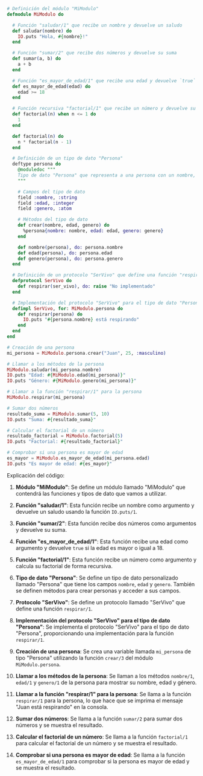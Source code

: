 ```elixir
# Definición del módulo "MiModulo"
defmodule MiModulo do

  # Función "saludar/1" que recibe un nombre y devuelve un saludo
  def saludar(nombre) do
    IO.puts "Hola, #{nombre}!"
  end

  # Función "sumar/2" que recibe dos números y devuelve su suma
  def sumar(a, b) do
    a + b
  end

  # Función "es_mayor_de_edad/1" que recibe una edad y devuelve `true` si es mayor de edad (>= 18)
  def es_mayor_de_edad(edad) do
    edad >= 18
  end

  # Función recursiva "factorial/1" que recibe un número y devuelve su factorial
  def factorial(n) when n <= 1 do
    1
  end

  def factorial(n) do
    n * factorial(n - 1)
  end

  # Definición de un tipo de dato "Persona"
  deftype persona do
    @moduledoc """
    Tipo de dato "Persona" que representa a una persona con un nombre, edad y género.
    """

    # Campos del tipo de dato
    field :nombre, :string
    field :edad, :integer
    field :genero, :atom

    # Métodos del tipo de dato
    def crear(nombre, edad, genero) do
      %persona{nombre: nombre, edad: edad, genero: genero}
    end

    def nombre(persona), do: persona.nombre
    def edad(persona), do: persona.edad
    def genero(persona), do: persona.genero
  end

  # Definición de un protocolo "SerVivo" que define una función "respirar/1"
  defprotocol SerVivo do
    def respirar(ser_vivo), do: raise "No implementado"
  end

  # Implementación del protocolo "SerVivo" para el tipo de dato "Persona"
  defimpl SerVivo, for: MiModulo.persona do
    def respirar(persona) do
      IO.puts "#{persona.nombre} está respirando"
    end
  end
end

# Creación de una persona
mi_persona = MiModulo.persona.crear("Juan", 25, :masculino)

# Llamar a los métodos de la persona
MiModulo.saludar(mi_persona.nombre)
IO.puts "Edad: #{MiModulo.edad(mi_persona)}"
IO.puts "Género: #{MiModulo.genero(mi_persona)}"

# Llamar a la función "respirar/1" para la persona
MiModulo.respirar(mi_persona)

# Sumar dos números
resultado_suma = MiModulo.sumar(5, 10)
IO.puts "Suma: #{resultado_suma}"

# Calcular el factorial de un número
resultado_factorial = MiModulo.factorial(5)
IO.puts "Factorial: #{resultado_factorial}"

# Comprobar si una persona es mayor de edad
es_mayor = MiModulo.es_mayor_de_edad(mi_persona.edad)
IO.puts "Es mayor de edad: #{es_mayor}"
```

Explicación del código:

1. **Módulo "MiModulo"**: Se define un módulo llamado "MiModulo" que contendrá las funciones y tipos de dato que vamos a utilizar.

2. **Función "saludar/1"**: Esta función recibe un nombre como argumento y devuelve un saludo usando la función `IO.puts/1`.

3. **Función "sumar/2"**: Esta función recibe dos números como argumentos y devuelve su suma.

4. **Función "es_mayor_de_edad/1"**: Esta función recibe una edad como argumento y devuelve `true` si la edad es mayor o igual a 18.

5. **Función "factorial/1"**: Esta función recibe un número como argumento y calcula su factorial de forma recursiva.

6. **Tipo de dato "Persona"**: Se define un tipo de dato personalizado llamado "Persona" que tiene los campos `nombre`, `edad` y `genero`. También se definen métodos para crear personas y acceder a sus campos.

7. **Protocolo "SerVivo"**: Se define un protocolo llamado "SerVivo" que define una función `respirar/1`.

8. **Implementación del protocolo "SerVivo" para el tipo de dato "Persona"**: Se implementa el protocolo "SerVivo" para el tipo de dato "Persona", proporcionando una implementación para la función `respirar/1`.

9. **Creación de una persona**: Se crea una variable llamada `mi_persona` de tipo "Persona" utilizando la función `crear/3` del módulo `MiModulo.persona`.

10. **Llamar a los métodos de la persona**: Se llaman a los métodos `nombre/1`, `edad/1` y `genero/1` de la persona para mostrar su nombre, edad y género.

11. **Llamar a la función "respirar/1" para la persona**: Se llama a la función `respirar/1` para la persona, lo que hace que se imprima el mensaje "Juan está respirando" en la consola.

12. **Sumar dos números**: Se llama a la función `sumar/2` para sumar dos números y se muestra el resultado.

13. **Calcular el factorial de un número**: Se llama a la función `factorial/1` para calcular el factorial de un número y se muestra el resultado.

14. **Comprobar si una persona es mayor de edad**: Se llama a la función `es_mayor_de_edad/1` para comprobar si la persona es mayor de edad y se muestra el resultado.